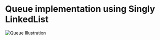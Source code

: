 # Queue implementation using Singly LinkedList

![Queue Illustration](https://user-images.githubusercontent.com/84100829/136675707-5afa781b-ae63-438b-a583-e08f16fcb142.png)
